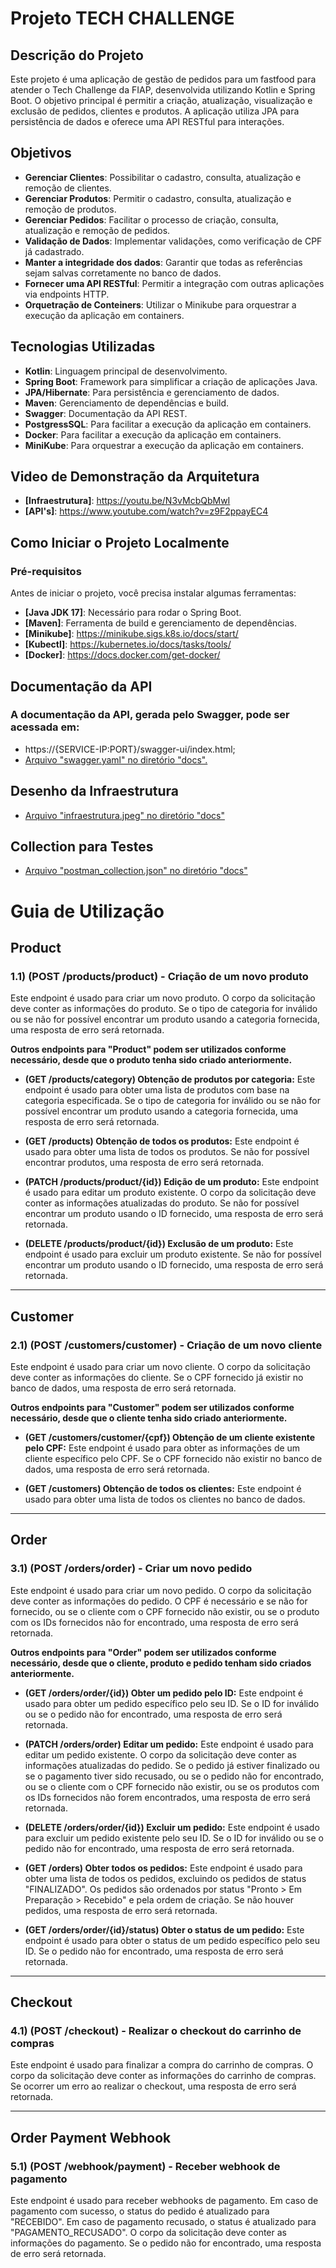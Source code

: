 # Projeto TECH CHALLENGE

## Descrição do Projeto

Este projeto é uma aplicação de gestão de pedidos para um fastfood para atender o Tech Challenge da FIAP, desenvolvida utilizando Kotlin e Spring Boot. O objetivo principal é permitir a criação, atualização, visualização e exclusão de pedidos, clientes e produtos. A aplicação utiliza JPA para persistência de dados e oferece uma API RESTful para interações.

## Objetivos

- **Gerenciar Clientes**: Possibilitar o cadastro, consulta, atualização e remoção de clientes.
- **Gerenciar Produtos**: Permitir o cadastro, consulta, atualização e remoção de produtos.
- **Gerenciar Pedidos**: Facilitar o processo de criação, consulta, atualização e remoção de pedidos.
- **Validação de Dados**: Implementar validações, como verificação de CPF já cadastrado.
- **Manter a integridade dos dados**: Garantir que todas as referências sejam salvas corretamente no banco de dados.
- **Fornecer uma API RESTful**: Permitir a integração com outras aplicações via endpoints HTTP.
- **Orquetração de Conteiners**: Utilizar o Minikube para orquestrar a execução da aplicação em containers.

## Tecnologias Utilizadas

- **Kotlin**: Linguagem principal de desenvolvimento.
- **Spring Boot**: Framework para simplificar a criação de aplicações Java.
- **JPA/Hibernate**: Para persistência e gerenciamento de dados.
- **Maven**: Gerenciamento de dependências e build.
- **Swagger**: Documentação da API REST.
- **PostgressSQL**: Para facilitar a execução da aplicação em containers.
- **Docker**: Para facilitar a execução da aplicação em containers.
- **MiniKube**: Para orquestrar a execução da aplicação em containers.

## Video de Demonstração da Arquitetura
- **[Infraestrutura]**: https://youtu.be/N3vMcbQbMwI
- **[API's]**: https://www.youtube.com/watch?v=z9F2ppayEC4

## Como Iniciar o Projeto Localmente

### Pré-requisitos

Antes de iniciar o projeto, você precisa instalar algumas ferramentas:

- **[Java JDK 17]**: Necessário para rodar o Spring Boot.
- **[Maven]**: Ferramenta de build e gerenciamento de dependências.
- **[Minikube]**: https://minikube.sigs.k8s.io/docs/start/
- **[Kubectl]**: https://kubernetes.io/docs/tasks/tools/
- **[Docker]**: https://docs.docker.com/get-docker/


## Documentação da API

### A documentação da API, gerada pelo Swagger, pode ser acessada em:
- https://{SERVICE-IP:PORT}/swagger-ui/index.html;
- [Arquivo "swagger.yaml" no diretório "docs".](https://github.com/Tech-Challenge-7SOAT/tech-challenge-7soat/blob/master/docs/swagger.yaml)

## Desenho da Infraestrutura
- [Arquivo "infraestrutura.jpeg" no diretório "docs"](https://github.com/Tech-Challenge-7SOAT/tech-challenge-7soat/blob/master/docs/infraestrutura.jpeg)

## Collection para Testes
- [Arquivo "postman_collection.json" no diretório "docs"](https://github.com/Tech-Challenge-7SOAT/tech-challenge-7soat/blob/master/docs/postman-collection.json)

# Guia de Utilização

## Product

### 1.1) (POST /products/product) - Criação de um novo produto

Este endpoint é usado para criar um novo produto. O corpo da solicitação deve conter as informações do produto. Se o tipo de categoria for inválido ou se não for possível encontrar um produto usando a categoria fornecida, uma resposta de erro será retornada.

**Outros endpoints para "Product" podem ser utilizados conforme necessário, desde que o produto tenha sido criado anteriormente.**

- **(GET /products/category) Obtenção de produtos por categoria:**
  Este endpoint é usado para obter uma lista de produtos com base na categoria especificada. Se o tipo de categoria for inválido ou se não for possível encontrar um produto usando a categoria fornecida, uma resposta de erro será retornada.

- **(GET /products) Obtenção de todos os produtos:**
  Este endpoint é usado para obter uma lista de todos os produtos. Se não for possível encontrar produtos, uma resposta de erro será retornada.

- **(PATCH /products/product/{id}) Edição de um produto:**
  Este endpoint é usado para editar um produto existente. O corpo da solicitação deve conter as informações atualizadas do produto. Se não for possível encontrar um produto usando o ID fornecido, uma resposta de erro será retornada.

- **(DELETE /products/product/{id}) Exclusão de um produto:**
  Este endpoint é usado para excluir um produto existente. Se não for possível encontrar um produto usando o ID fornecido, uma resposta de erro será retornada.

---

## Customer

### 2.1) (POST /customers/customer) - Criação de um novo cliente

Este endpoint é usado para criar um novo cliente. O corpo da solicitação deve conter as informações do cliente. Se o CPF fornecido já existir no banco de dados, uma resposta de erro será retornada.

**Outros endpoints para "Customer" podem ser utilizados conforme necessário, desde que o cliente tenha sido criado anteriormente.**

- **(GET /customers/customer/{cpf}) Obtenção de um cliente existente pelo CPF:**
  Este endpoint é usado para obter as informações de um cliente específico pelo CPF. Se o CPF fornecido não existir no banco de dados, uma resposta de erro será retornada.

- **(GET /customers) Obtenção de todos os clientes:**
  Este endpoint é usado para obter uma lista de todos os clientes no banco de dados.

---

## Order

### 3.1) (POST /orders/order) - Criar um novo pedido

Este endpoint é usado para criar um novo pedido. O corpo da solicitação deve conter as informações do pedido. O CPF é necessário e se não for fornecido, ou se o cliente com o CPF fornecido não existir, ou se o produto com os IDs fornecidos não for encontrado, uma resposta de erro será retornada.

**Outros endpoints para "Order" podem ser utilizados conforme necessário, desde que o cliente, produto e pedido tenham sido criados anteriormente.**

- **(GET /orders/order/{id}) Obter um pedido pelo ID:**
  Este endpoint é usado para obter um pedido específico pelo seu ID. Se o ID for inválido ou se o pedido não for encontrado, uma resposta de erro será retornada.

- **(PATCH /orders/order) Editar um pedido:**
  Este endpoint é usado para editar um pedido existente. O corpo da solicitação deve conter as informações atualizadas do pedido. Se o pedido já estiver finalizado ou se o pagamento tiver sido recusado, ou se o pedido não for encontrado, ou se o cliente com o CPF fornecido não existir, ou se os produtos com os IDs fornecidos não forem encontrados, uma resposta de erro será retornada.

- **(DELETE /orders/order/{id}) Excluir um pedido:**
  Este endpoint é usado para excluir um pedido existente pelo seu ID. Se o ID for inválido ou se o pedido não for encontrado, uma resposta de erro será retornada.

- **(GET /orders) Obter todos os pedidos:**
  Este endpoint é usado para obter uma lista de todos os pedidos, excluindo os pedidos de status "FINALIZADO". Os pedidos são ordenados por status "Pronto > Em Preparação > Recebido" e pela ordem de criação. Se não houver pedidos, uma resposta de erro será retornada.

- **(GET /orders/order/{id}/status) Obter o status de um pedido:**
  Este endpoint é usado para obter o status de um pedido específico pelo seu ID. Se o pedido não for encontrado, uma resposta de erro será retornada.

---

## Checkout

### 4.1) (POST /checkout) - Realizar o checkout do carrinho de compras

Este endpoint é usado para finalizar a compra do carrinho de compras. O corpo da solicitação deve conter as informações do carrinho de compras. Se ocorrer um erro ao realizar o checkout, uma resposta de erro será retornada.

---

## Order Payment Webhook

### 5.1) (POST /webhook/payment) - Receber webhook de pagamento

Este endpoint é usado para receber webhooks de pagamento. Em caso de pagamento com sucesso, o status do pedido é atualizado para "RECEBIDO". Em caso de pagamento recusado, o status é atualizado para "PAGAMENTO_RECUSADO". O corpo da solicitação deve conter as informações do pagamento. Se o pedido não for encontrado, uma resposta de erro será retornada.


